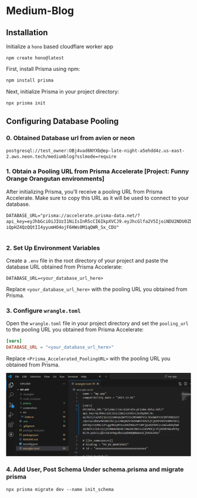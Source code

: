 # Medium-Blog


## Installation

Initialize a `hono` based cloudflare worker app 

```
npm create hono@latest 
```

First, install Prisma using npm:

```bash
npm install prisma
```

Next, initialize Prisma in your project directory:

```bash
npx prisma init
```

## Configuring Database Pooling

### 0. Obtained Database url from avien or neon

```
postgresql://test_owner:OBj4vad6NYXb@ep-late-night-a5ehdd4z.us-east-2.aws.neon.tech/mediumblog?sslmode=require
```

### 1. Obtain a Pooling URL from Prisma Accelerate [Project: Funny Orange Orangutan environments]

After initializing Prisma, you'll receive a pooling URL from Prisma Accelerate. Make sure to copy this URL as it will be used to connect to your database.

```
DATABASE_URL="prisma://accelerate.prisma-data.net/?api_key=eyJhbGciOiJIUzI1NiIsInR5cCI6IkpXVCJ9.eyJhcGlfa2V5IjoiNDU2NDU0ZDMtM2RjNC00OTcyLTk3MGUtODIzNTIwZmQ0N2IzIiwidGVuYW50X2lkIjoiOWNjYzA4YjI4MzdjZTY1YzBiNWY2MTg4ZjFjNzg4ODk0ZTdkMjczNDQ4ZWY0MzY4MzNhN2I3ZTMwYzhhYWFhYyIsImludGVybmFsX3NlY3JldCI6IjJmYWI0MWUyLTFiNzItNDQ4Zi04ZGZkLTQyMTllMDI2MTFkYSJ9.-iQpHZ4QzQQtII4yyumHO4ojF6HWs0M1qQWR_Sx_CDU"


```

### 2. Set Up Environment Variables

Create a `.env` file in the root directory of your project and paste the database URL obtained from Prisma Accelerate:

```
DATABASE_URL=<your_database_url_here>
```

Replace `<your_database_url_here>` with the pooling URL you obtained from Prisma.

### 3. Configure `wrangle.toml`

Open the `wrangle.toml` file in your project directory and set the `pooling_url` to the pooling URL you obtained from Prisma Accelerate:

```toml
[vars]
DATABASE_URL = "<your_database_url_here>"
```

Replace `<Prisma_Accelerated_PoolingURL>` with the pooling URL you obtained from Prisma.

![](./screenshots/wrangle.png)


### 4. Add User, Post Schema Under schema.prisma and migrate prisma

```
npx prisma migrate dev --name init_schema
```